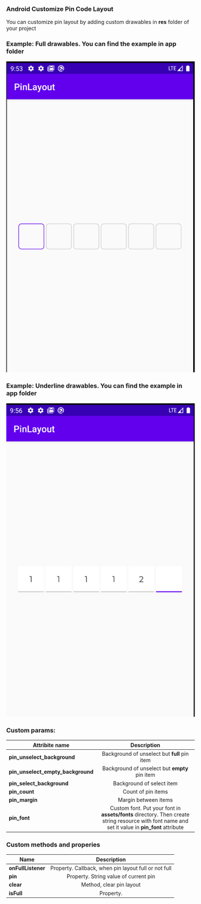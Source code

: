 
### Android Customize Pin Code Layout  

You can customize pin layout by adding custom drawables in **res** folder of your project  

### Example: Full drawables. You can find the example in app folder  

![Scheme](images/full_screen.png)

### Example: Underline drawables. You can find the example in app folder  
![Scheme](images/underline_screen.png)

### Custom params:  

| Attribite name                   | Description                
| ---------------------------------|:--------------------------------------------------:|
| **pin_unselect_background**      | Background of unselect but **full** pin item    | 
| **pin_unselect_empty_background**| Background of unselect but **empty** pin item   |  
| **pin_select_background**        | Background of select item                       |    
| **pin_count**                    | Count of pin items                              |  
| **pin_margin**                   | Margin between items                            |  
| **pin_font**                     | Custom font. Put your font in **assets/fonts**  directory. Then create string resource with font name  and set it value in **pin_font**  attribute |  


### Custom methods and properies

| Name                             | Description                                       |
| ----------------------------------|:------------------------------------------------:|    
| **onFullListener**             | Property. Callback, when pin layout full or not full|          
| **pin**                        | Property. String value of current pin               | 
| **clear**                      | Method, clear pin layout                            |
| **isFull**                     | Property.                                           |
  
